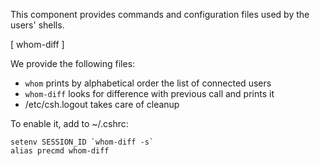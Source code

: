 This component provides commands and configuration files
used by the users' shells.

[ whom-diff ]

We provide the following files:

* `whom` prints by alphabetical order the list of connected users
* `whom-diff` looks for difference with previous call and prints it
* /etc/csh.logout takes care of cleanup

To enable it, add to ~/.cshrc:

```lang=sh,name=.cshrc
setenv SESSION_ID `whom-diff -s`
alias precmd whom-diff
```

